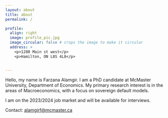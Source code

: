 ```yaml
---
layout: about
title: about
permalink: /

profile:
  align: right
  image: profile_pic.jpg
  image_circular: false # crops the image to make it circular
  address: >
    <p>1280 Main st west</p>
    <p>Hamilton, ON L8S 4L8</p>


---
```


Hello, my name is Farzana Alamgir. I am a PhD candidate at McMaster University, Department of Economics. My primary research interest is in the areas of Macroeconomics, with a focus on sovereign default models.

I am on the 2023/2024 job market and will be available for interviews.

Contact: alamgirf@mcmaster.ca
